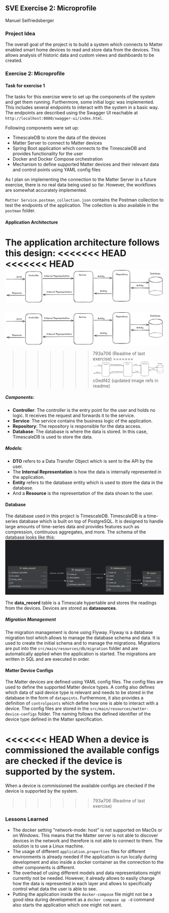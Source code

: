 
## SVE Exercise 2: Microprofile
Manuel Seifriedsberger

### Project Idea

The overall goal of the project is to build a system which connects to Matter enabled smart home devices to read and store data from the devices.
This allows analysis of historic data and custom views and dashboards to be created.  


### Exercise 2: Microprofile

#### Task for exercise 1
The tasks for this exercise were to set up the components of the system and get them running. Furthermore, some initial logic was implemented.
This includes several endpoints to interact with the system in a basic way. The endpoints are described using the Swagger UI reachable at `http://localhost:8080/swagger-ui/index.html`.

Following components were set up:
- TimescaleDB to store the data of the devices
- Matter Server to connect to Matter devices
- Spring Boot application which connects to the TimescaleDB and provides functionality for the user
- Docker and Docker Compose orchestration
- Mechanism to define supported Matter devices and their relevant data and control points using YAML config files

As I plan on implementing the connection to the Matter Server in a future exercise, there is no real data being used so far. However, the workflows are somewhat accurately implemented.

`Matter Service.postman_collection.json` contains the Postman collection to test the endpoints of the application. The collection is also available in the `postman` folder.

#### Application Architecture

The application architecture follows this design:
<<<<<<< HEAD
<<<<<<< HEAD
![spring-boot-architecture.png](images/spring-boot-architecture.png)
=======
![img.png](images/spring-boot-architecture.png)
>>>>>>> 793a706 (Readme of last exercise)
=======
![spring-boot-architecture.png](images/spring-boot-architecture.png)
>>>>>>> c0edf42 (updated image refs in readme)

##### Components:
- **Controller**: The controller is the entry point for the user and holds no logic. It receives the request and forwards it to the service.
- **Service**: The service contains the business logic of the application.
- **Repository**: The repository is responsible for the data access.
- **Database**: The database is where the data is stored. In this case, TimescaleDB is used to store the data.

##### Models:
- **DTO** refers to a Data Transfer Object which is sent to the API by the user.
- The **Internal Representation** is how the data is internally represented in the application.
- **Entity** refers to the database entity which is used to store the data in the database.
- And a **Resource** is the representation of the data shown to the user.


#### Database

The database used in this project is TimescaleDB. TimescaleDB is a time-series database which is built on top of PostgreSQL. It is designed to handle large amounts of time-series data and provides features such as compression, continuous aggregates, and more.
The schema of the database looks like this:
![erd.png](images/erd.png)

The **data_record** table is a Timescale hypertable and stores the readings from the devices. Devices are stored as **datasources**.

##### Migration Management
The migration management is done using Flyway. Flyway is a database migration tool which allows to manage the database schema and data. It is used to create the initial schema and to manage the migrations.
Migrations are put into the `src/main/resources/db/migration` folder and are automatically applied when the application is started. The migrations are written in SQL and are executed in order.

#### Matter Device Configs
The Matter devices are defined using YAML config files. The config files are used to define the supported Matter device types. 
A config also defines which data of said device type is relevant and needs to be stored in the database in the form of `datapoints`. Furthermore, it also provides a definition of `controlpoints` which define how one is able to interact with a device.
The config files are stored in the `src/main/resources/matter-device-configs` folder.
The naming follows the defined identifier of the device type defined in the Matter specification.

<<<<<<< HEAD
When a device is commissioned the available configs are checked if the device is supported by the system.
=======
When a device is commissioned the available configs are checked if the device is supported by the system. 
>>>>>>> 793a706 (Readme of last exercise)

### Lessons Learned

- The docker setting "network-mode: host" is not supported on MacOs or on Windows. This means that the Matter server is not able to discover devices in the network and therefore is not able to connect to them. The solution is to use a Linux machine.
- The usage of different `application.properties` files for different environments is already needed if the application is run locally during development and also inside a docker container as the connection to the other components is different.
- The overhead of using different models and data representations might currently not be needed. However, it already allows to easily change how the data is represented in each layer and allows to specifically control what data the user is able to see. 
- Putting the application inside the `docker-compose` file might not be a good idea during development as a `docker compose up -d` command also starts the application which one might not want.
